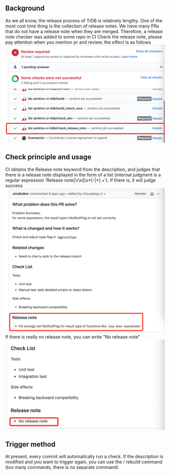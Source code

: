 ## Background
As we all know, the release process of TiDB is relatively lengthy. One of the most cost time thing is the collection of release notes. We have many PRs that do not have a release note when they are merged. Therefore, a release note checker was added to some repo in CI Check the release note, please pay attention when you mention pr and review, the effect is as follows
![Release Note checker effect](../static/img/release-note-1.png)

## Check principle and usage
CI obtains the Release note keyword from the description, and judges that there is a release note displayed in the form of a list (internal judgment is a regular expression ‘Release note[\r\n]\s*[-|*].+’). If there is, it will judge success
![How to write release note](../static/img/release-note-2.png)
If there is really no release note, you can write "No release note"
![Weite No release note](../static/img/release-note-3.png)

## Trigger method
At present, every commit will automatically run a check. If the description is modified and you want to trigger again, you can use the / rebuild command (too many commands, there is no separate command)


